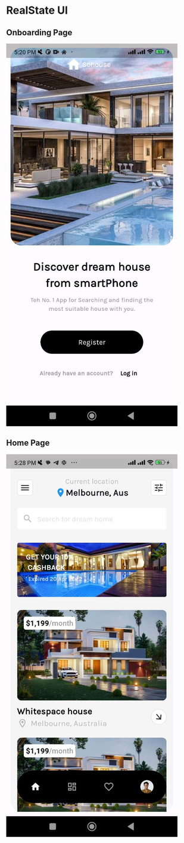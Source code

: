 # RealState UI

## Onboarding Page
![onboarding page](https://github.com/yakobsolo/Flutter-Projects/blob/main/realstate/screenshots/photo_2024-04-12_17-23-17.jpg)


## Home Page

![Home Page](https://github.com/yakobsolo/Flutter-Projects/blob/main/realstate/screenshots/photo_2024-04-17_17-30-26.jpg)